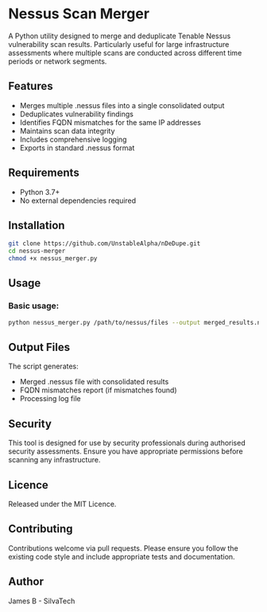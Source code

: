 # Nessus Scan Merger
A Python utility designed to merge and deduplicate Tenable Nessus vulnerability scan results. Particularly useful for large infrastructure assessments where multiple scans are conducted across different time periods or network segments.

## Features
- Merges multiple .nessus files into a single consolidated output
- Deduplicates vulnerability findings
- Identifies FQDN mismatches for the same IP addresses
- Maintains scan data integrity
- Includes comprehensive logging
- Exports in standard .nessus format

## Requirements
- Python 3.7+
- No external dependencies required

## Installation
```bash
git clone https://github.com/UnstableAlpha/nDeDupe.git
cd nessus-merger
chmod +x nessus_merger.py
```

## Usage
### Basic usage:
``` bash
python nessus_merger.py /path/to/nessus/files --output merged_results.nessus
```

## Output Files
The script generates:
- Merged .nessus file with consolidated results
- FQDN mismatches report (if mismatches found)
- Processing log file

## Security
This tool is designed for use by security professionals during authorised security assessments. Ensure you have appropriate permissions before scanning any infrastructure.

## Licence
Released under the MIT Licence.

## Contributing
Contributions welcome via pull requests. Please ensure you follow the existing code style and include appropriate tests and documentation.

## Author
James B - SilvaTech
